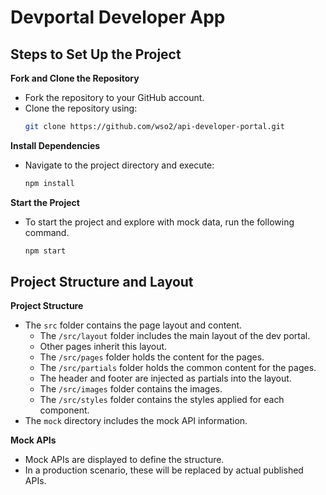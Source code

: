 # Devportal Developer App

## Steps to Set Up the Project

**Fork and Clone the Repository**
   - Fork the repository to your GitHub account.
   - Clone the repository using:
     ```bash
     git clone https://github.com/wso2/api-developer-portal.git
     ```
   
**Install Dependencies**
   - Navigate to the project directory and execute:
     ```bash
     npm install
     ```

**Start the Project**

   - To start the project and explore with mock data, run the following command.
      ```bash
     npm start
     ```
      
## Project Structure and Layout

**Project Structure**
   - The `src` folder contains the page layout and content.
        - The `/src/layout` folder includes the main layout of the dev portal.
        - Other pages inherit this layout.
        - The `/src/pages` folder holds the content for the pages.
        - The `/src/partials` folder holds the common content for the pages.
        - The header and footer are injected as partials into the layout.
        - The `/src/images` folder contains the images.
        - The `/src/styles` folder contains the styles applied for each component.
   - The `mock` directory includes the mock API information.
  
**Mock APIs**
   - Mock APIs are displayed to define the structure.
   - In a production scenario, these will be replaced by actual published APIs.